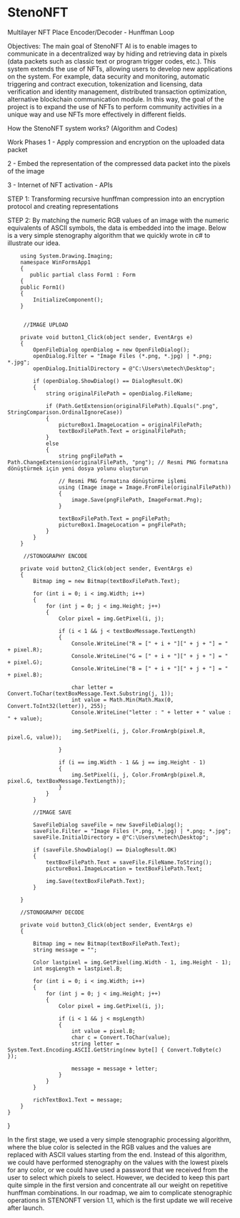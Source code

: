 # StenoNFT
Multilayer NFT Place Encoder/Decoder - Hunffman Loop  

Objectives:  The main goal of StenoNFT AI is to enable images to communicate in a decentralized way by hiding and retrieving data in pixels (data packets such as classic text or program trigger codes, etc.). This system extends the use of NFTs, allowing users to develop new applications on the system. For example, data security and monitoring, automatic triggering and contract execution, tokenization and licensing, data verification and identity management, distributed transaction optimization, alternative blockchain communication module. In this way, the goal of the project is to expand the use of NFTs to perform community activities in a unique way and use NFTs more effectively in different fields.


How the StenoNFT system works? (Algorithm and Codes)

Work Phases
1 - Apply compression and encryption on the uploaded data packet 

2 - Embed the representation of the compressed data packet into the pixels of the image

3 - Internet of NFT activation - APIs

STEP 1:
Transforming recursive hunffman compression into an encryption protocol and creating representations


STEP 2:
By matching the numeric RGB values of an image with the numeric equivalents of ASCII symbols, the data is embedded into the image. Below is a very simple stenography algorithm that we quickly wrote in c# to illustrate our idea.

  
        using System.Drawing.Imaging;
        namespace WinFormsApp1
        {
           public partial class Form1 : Form
        {
        public Form1()
        {
            InitializeComponent();
        }
        
         
         //IMAGE UPLOAD
 
        private void button1_Click(object sender, EventArgs e)
        {
            OpenFileDialog openDialog = new OpenFileDialog();
            openDialog.Filter = "Image Files (*.png, *.jpg) | *.png; *.jpg";
            openDialog.InitialDirectory = @"C:\Users\metech\Desktop";

            if (openDialog.ShowDialog() == DialogResult.OK)
            {
                string originalFilePath = openDialog.FileName;

                if (Path.GetExtension(originalFilePath).Equals(".png", StringComparison.OrdinalIgnoreCase))
                {
                    pictureBox1.ImageLocation = originalFilePath;
                    textBoxFilePath.Text = originalFilePath;
                }
                else
                {
                    string pngFilePath = Path.ChangeExtension(originalFilePath, "png"); // Resmi PNG formatına dönüştürmek için yeni dosya yolunu oluşturun

                    // Resmi PNG formatına dönüştürme işlemi
                    using (Image image = Image.FromFile(originalFilePath))
                    {
                        image.Save(pngFilePath, ImageFormat.Png);
                    }

                    textBoxFilePath.Text = pngFilePath;
                    pictureBox1.ImageLocation = pngFilePath;
                }
            }
        }
        
         //STONOGRAPHY ENCODE

        private void button2_Click(object sender, EventArgs e)
        {
            Bitmap img = new Bitmap(textBoxFilePath.Text);

            for (int i = 0; i < img.Width; i++)
            {
                for (int j = 0; j < img.Height; j++)
                {
                    Color pixel = img.GetPixel(i, j);

                    if (i < 1 && j < textBoxMessage.TextLength)
                    {
                        Console.WriteLine("R = [" + i + "][" + j + "] = " + pixel.R);
                        Console.WriteLine("G = [" + i + "][" + j + "] = " + pixel.G);
                        Console.WriteLine("B = [" + i + "][" + j + "] = " + pixel.B);

                        char letter = Convert.ToChar(textBoxMessage.Text.Substring(j, 1));
                        int value = Math.Min(Math.Max(0, Convert.ToInt32(letter)), 255);
                        Console.WriteLine("letter : " + letter + " value : " + value);

                        img.SetPixel(i, j, Color.FromArgb(pixel.R, pixel.G, value));

                    }

                    if (i == img.Width - 1 && j == img.Height - 1)
                    {
                        img.SetPixel(i, j, Color.FromArgb(pixel.R, pixel.G, textBoxMessage.TextLength));
                    }
                }
            }

            //IMAGE SAVE

            SaveFileDialog saveFile = new SaveFileDialog();
            saveFile.Filter = "Image Files (*.png, *.jpg) | *.png; *.jpg";
            saveFile.InitialDirectory = @"C:\Users\metech\Desktop";

            if (saveFile.ShowDialog() == DialogResult.OK)
            {
                textBoxFilePath.Text = saveFile.FileName.ToString();
                pictureBox1.ImageLocation = textBoxFilePath.Text;

                img.Save(textBoxFilePath.Text);
            }

        }

        //STONOGRAPHY DECODE

        private void button3_Click(object sender, EventArgs e)
        {
            
            Bitmap img = new Bitmap(textBoxFilePath.Text);
            string message = "";

            Color lastpixel = img.GetPixel(img.Width - 1, img.Height - 1);
            int msgLength = lastpixel.B;

            for (int i = 0; i < img.Width; i++)
            {
                for (int j = 0; j < img.Height; j++)
                {
                    Color pixel = img.GetPixel(i, j);

                    if (i < 1 && j < msgLength)
                    {
                        int value = pixel.B;
                        char c = Convert.ToChar(value);
                        string letter = System.Text.Encoding.ASCII.GetString(new byte[] { Convert.ToByte(c) });

                        message = message + letter;
                    }
                }
            }

            richTextBox1.Text = message;
        }
    }
}


In the first stage, we used a very simple stenographic processing algorithm, where the blue color is selected in the RGB values and the values are replaced with ASCII values starting from the end. Instead of this algorithm, we could have performed stenography on the values with the lowest pixels for any color, or we could have used a password that we received from the user to select which pixels to select. However, we decided to keep this part quite simple in the first version and concentrate all our weight on repetitive hunffman combinations. In our roadmap, we aim to complicate stenographic operations in STENONFT version 1.1, which is the first update we will receive after launch.


 









